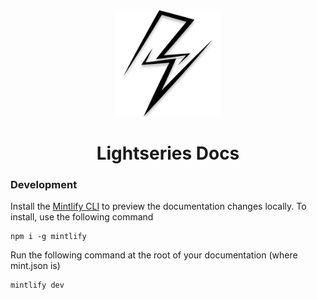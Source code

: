 <div align="center">
  <img src="readme-logo.svg" alt="Lightseries" title="Lightseries" width="170">
    </br>
    <h1><b>Lightseries Docs</b></h1>
</div>

### Development

Install the [Mintlify CLI](https://www.npmjs.com/package/mintlify) to preview the documentation changes locally. To install, use the following command

```
npm i -g mintlify
```

Run the following command at the root of your documentation (where mint.json is)

```
mintlify dev
```
